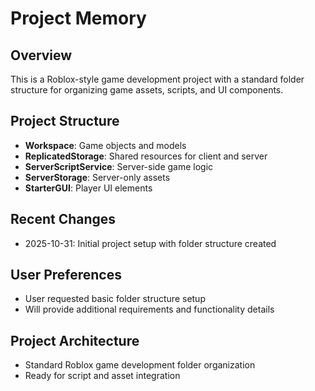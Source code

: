 # Project Memory

## Overview
This is a Roblox-style game development project with a standard folder structure for organizing game assets, scripts, and UI components.

## Project Structure
- **Workspace**: Game objects and models
- **ReplicatedStorage**: Shared resources for client and server
- **ServerScriptService**: Server-side game logic
- **ServerStorage**: Server-only assets
- **StarterGUI**: Player UI elements

## Recent Changes
- 2025-10-31: Initial project setup with folder structure created

## User Preferences
- User requested basic folder structure setup
- Will provide additional requirements and functionality details

## Project Architecture
- Standard Roblox game development folder organization
- Ready for script and asset integration
